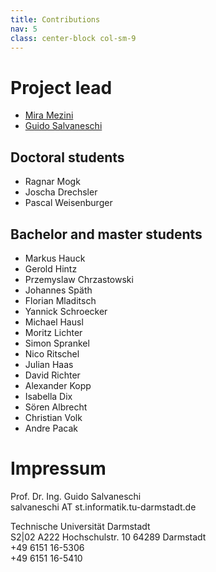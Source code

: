 ```yaml
---
title: Contributions
nav: 5
class: center-block col-sm-9
---
```


# Project lead

* [Mira Mezini](http://www.stg.tu-darmstadt.de/staff/mira_mezini/)
* [Guido Salvaneschi](http://www.guidosalvaneschi.com)


## Doctoral students

* Ragnar Mogk
* Joscha Drechsler
* Pascal Weisenburger


## Bachelor and master students

* Markus Hauck
* Gerold Hintz
* Przemyslaw Chrzastowski
* Johannes Späth
* Florian Mladitsch
* Yannick Schroecker
* Michael Hausl
* Moritz Lichter
* Simon Sprankel
* Nico Ritschel
* Julian Haas
* David Richter
* Alexander Kopp
* Isabella Dix
* Sören Albrecht
* Christian Volk
* Andre Pacak


# Impressum

Prof. Dr. Ing. Guido Salvaneschi <br />
salvaneschi   AT    st.informatik.tu-darmstadt.de <br />

Technische Universität Darmstadt <br />
S2|02 A222 Hochschulstr. 10 64289 Darmstadt <br />
+49 6151 16-5306 <br />
+49 6151 16-5410 <br />

